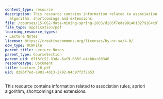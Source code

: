 ```yaml
---
content_type: resource
description: This resource contains information related to association rules, apriori
  algorithm, shortcomings and extensions.
file: /courses/15-062-data-mining-spring-2003/d286f7eda9814013279284c97f2f2a53_Lecture_16.pdf
file_type: application/pdf
learning_resource_types:
- Lecture Notes
license: https://creativecommons.org/licenses/by-nc-sa/4.0/
ocw_type: OCWFile
parent_title: Lecture Notes
parent_type: CourseSection
parent_uid: 07f6fc92-83da-6af9-685f-e4cb0ac80346
resourcetype: Document
title: Lecture_16.pdf
uid: d286f7ed-a981-4013-2792-84c97f2f2a53
---
```

This resource contains information related to association rules, apriori algorithm, shortcomings and extensions.